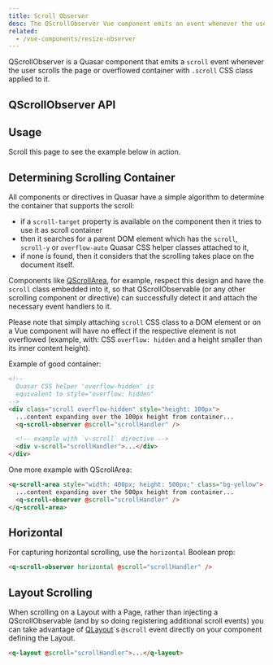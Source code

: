 ```yaml
---
title: Scroll Observer
desc: The QScrollObserver Vue component emits an event whenever the user scrolls the page or the parent scrollable container.
related:
  - /vue-components/resize-observer
---
```

QScrollObserver is a Quasar component that emits a `scroll` event whenever the user scrolls the page or overflowed container with `.scroll` CSS class applied to it.

## QScrollObserver API
<doc-api file="QScrollObserver" />

## Usage
Scroll this page to see the example below in action.

<doc-example title="Basic" file="QScrollObserver/Basic" />

## Determining Scrolling Container
All components or directives in Quasar have a simple algorithm to determine the container that supports the scroll:
- if a `scroll-target` property is available on the component then it tries to use it as scroll container
- then it searches for a parent DOM element which has the `scroll`, `scroll-y` or `overflow-auto` Quasar CSS helper classes attached to it,
- if none is found, then it considers that the scrolling takes place on the document itself.

Components like [QScrollArea](/vue-components/scroll-area), for example, respect this design and have the `scroll` class embedded into it, so that QScrollObservable (or any other scrolling component or directive) can successfully detect it and attach the necessary event handlers to it.

Please note that simply attaching `scroll` CSS class to a DOM element or on a Vue component will have no effect if the respective element is not overflowed (example, with: CSS `overflow: hidden` and a height smaller than its inner content height).

Example of good container:

```html
<!--
  Quasar CSS helper 'overflow-hidden' is
  equivalent to style="overflow: hidden"
-->
<div class="scroll overflow-hidden" style="height: 100px">
  ...content expanding over the 100px height from container...
  <q-scroll-observer @scroll="scrollHandler" />

  <!-- example with `v-scroll` directive -->
  <div v-scroll="scrollHandler">...</div>
</div>
```

One more example with QScrollArea:

```html
<q-scroll-area style="width: 400px; height: 500px;" class="bg-yellow">
  ...content expanding over the 500px height from container...
  <q-scroll-observer @scroll="scrollHandler" />
</q-scroll-area>
```

## Horizontal
For capturing horizontal scrolling, use the `horizontal` Boolean prop:

```html
<q-scroll-observer horizontal @scroll="scrollHandler" />
```

## Layout Scrolling
When scrolling on a Layout with a Page, rather than injecting a QScrollObservable (and by so doing registering additional scroll events) you can take advantage of [QLayout](/layout/layout)´s `@scroll` event directly on your component defining the Layout.

```html
<q-layout @scroll="scrollHandler">...</q-layout>
```
